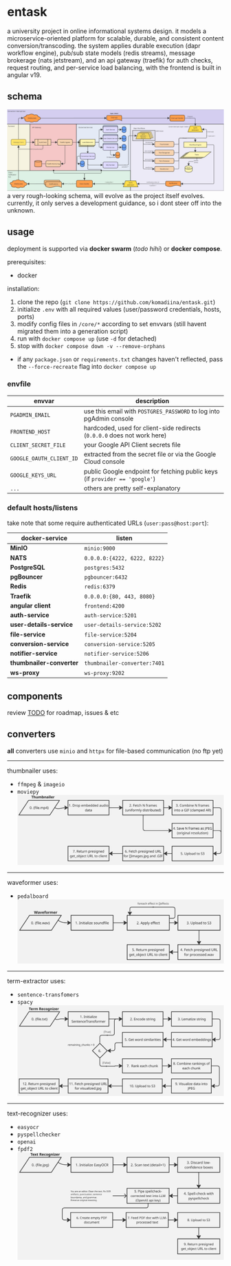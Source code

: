 # entask
a university project in online informational systems design. it models a microservice-oriented platform for scalable, durable, and consistent content conversion/transcoding. the system applies durable execution (dapr workflow engine), pub/sub state models (redis streams), message brokerage (nats jetstream), and an api gateway (traefik) for auth checks, request routing, and per-service load balancing, with the frontend is built in angular v19.


## schema
![entask-diagram](docs/entask-diagram.jpg)
a very rough-looking schema, will evolve as the project itself evolves. currently, it only serves a development guidance, so i dont steer off into the unknown.


## usage
deployment is supported via **docker swarm** (*todo hihi*) or **docker compose**.

prerequisites:
  - docker

installation:
  1. clone the repo (`git clone https://github.com/komadiina/entask.git`)
  2. initialize `.env` with all required values (user/password credentials, hosts, ports)
  3. modify config files in `/core/*` according to set envvars (still havent migrated them into a generation script)
  4. run with `docker compose up` (use `-d` for detached)
  5. stop with `docker compose down -v --remove-orphans`
  - if any `package.json` or `requirements.txt` changes haven't reflected, pass the `--force-recreate` flag into `docker compose up`

### envfile

| envvar                    |  description                                                                |
|---------------------------|-----------------------------------------------------------------------------|
| `PGADMIN_EMAIL`           | use this email with `POSTGRES_PASSWORD` to log into pgAdmin console         |
| `FRONTEND_HOST`           | hardcoded, used for client-side redirects (`0.0.0.0` does not work here)    |
| `CLIENT_SECRET_FILE`      | your Google API Client secrets file                                         |
| `GOOGLE_OAUTH_CLIENT_ID`  | extracted from the secret file or via the Google Cloud console              |
| `GOOGLE_KEYS_URL`         | public Google endpoint for fetching public keys (if `provider == 'google'`) |
| `...`                     | others are pretty self-explanatory                                          |

### default hosts/listens

take note that some require authenticated URLs (`user:pass@host:port`):

| docker-service                | listen                            |
|-------------------------|---------------------------------------|
| **MinIO**              | `minio:9000`                         |
| **NATS**               | `0.0.0.0:{4222, 6222, 8222}`         |
| **PostgreSQL**         | `postgres:5432`                      |
| **pgBouncer**          | `pgbouncer:6432`                     |
| **Redis**              | `redis:6379`                         |
| **Traefik**            | `0.0.0.0:{80, 443, 8080}`            |
| **angular client**      | `frontend:4200`                      |
| **auth-service**       | `auth-service:5201`                  |
| **user-details-service** | `user-details-service:5202`        |
| **file-service**       | `file-service:5204`                  |
| **conversion-service** | `conversion-service:5205`            |
| **notifier-service**   | `notifier-service:5206`              |
| **thumbnailer-converter** | `thumbnailer-converter:7401`      |
| **ws-proxy**            | `ws-proxy:9202`                     |


## components
review [TODO](./todo.md) for roadmap, issues & etc


## converters
**all** converters use `minio` and `httpx` for file-based communication (no ftp yet)

___

thumbnailer uses:
- `ffmpeg` & `imageio`
- `moviepy`
![flow-thumbnailer](./docs/thumbnailer-flow.jpg)

___

waveformer uses:
- `pedalboard`
![flow-waveformer](./docs/waveformer-flow.jpg)

___

term-extractor uses:
- `sentence-transfomers`
- `spacy`
![flow-term-extractor](./docs/term-extractor-flow.jpg)

___

text-recognizer uses:
- `easyocr`
- `pyspellchecker`
- `openai`
- `fpdf2`
![flow-text-recognizer](./docs/text-recognizer-flow.jpg)